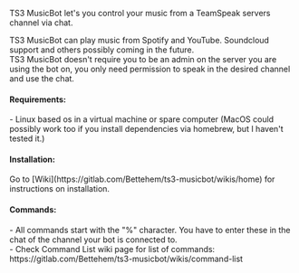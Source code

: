 TS3 MusicBot let's you control your music from a TeamSpeak servers channel via chat.<br>

TS3 MusicBot can play music from Spotify and YouTube. Soundcloud support and others possibly coming in the future.<br>
TS3 MusicBot doesn't require you to be an admin on the server you are using the bot on, you only need permission to speak in the desired channel and use the chat.<br>

<h4>Requirements:</h4>
- Linux based os in a virtual machine or spare computer  (MacOS could possibly work too if you install dependencies via homebrew, but I haven't tested it.)

<h4>Installation:</h4>
Go to [Wiki](https://gitlab.com/Bettehem/ts3-musicbot/wikis/home) for instructions on installation.<br>

<h4>Commands:</h4>
- All commands start with the "%" character. You have to enter these in the chat of the channel your bot is connected to.<br>
- Check Command List wiki page for list of commands: https://gitlab.com/Bettehem/ts3-musicbot/wikis/command-list<br>
